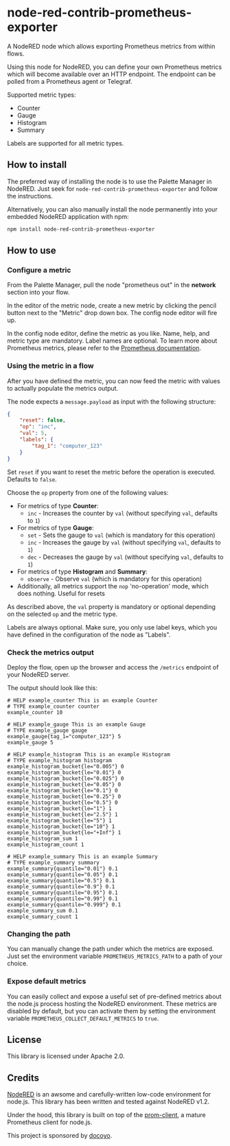 # node-red-contrib-prometheus-exporter
A NodeRED node which allows exporting Prometheus metrics from within flows.

Using this node for NodeRED, you can define your own Prometheus metrics which will become available over an HTTP endpoint. The endpoint can be polled from a Prometheus agent or Telegraf.

Supported metric types:

* Counter
* Gauge
* Histogram
* Summary

Labels are supported for all metric types.

## How to install

The preferred way of installing the node is to use the Palette Manager in NodeRED. Just seek for `node-red-contrib-prometheus-exporter` and follow the instructions.

Alternatively, you can also manually install the node permanently into your embedded NodeRED application with npm:

```bash
npm install node-red-contrib-prometheus-exporter
```

## How to use

### Configure a metric

From the Palette Manager, pull the node "prometheus out" in the __network__ section into your flow.

In the editor of the metric node, create a new metric by clicking the pencil button next to the "Metric" drop down box. The config node editor will fire up.

In the config node editor, define the metric as you like. Name, help, and metric type are mandatory. Label names are optional. To learn more about Prometheus metrics, please refer to the [Prometheus documentation](https://prometheus.io/docs/concepts/metric_types/).

### Using the metric in a flow

After you have defined the metric, you can now feed the metric with values to actually populate the metrics output.

The node expects a `message.payload` as input with the following structure:

```json
{
    "reset": false,
    "op": "inc",
    "val": 5,
    "labels": {
        "tag_1": "computer_123"
    }
}
```

Set `reset` if you want to reset the metric before the operation is executed. Defaults to `false`.

Choose the `op` property from one of the following values:

* For metrics of type __Counter__:
  * `inc` - Increases the counter by `val` (without specifying `val`, defaults to `1`)
* For metrics of type __Gauge__:
  * `set` - Sets the gauge to `val` (which is mandatory for this operation)
  * `inc` - Increases the gauge by `val` (without specifying `val`, defaults to `1`)
  * `dec` - Decreases the gauge by `val` (without specifying `val`, defaults to `1`)
* For metrics of type __Histogram__ and __Summary__:
  * `observe` - Observe `val` (which is mandatory for this operation)
* Additionally, all metrics support the `nop` 'no-operation' mode, which does nothing. Useful for resets

As described above, the `val` property is mandatory or optional depending on the selected `op` and the metric type.

Labels are always optional. Make sure, you only use label keys, which you have defined in the configuration of the node as "Labels".

### Check the metrics output

Deploy the flow, open up the browser and access the `/metrics` endpoint of your NodeRED server.

The output should look like this:

```
# HELP example_counter This is an example Counter
# TYPE example_counter counter
example_counter 10

# HELP example_gauge This is an example Gauge
# TYPE example_gauge gauge
example_gauge{tag_1="computer_123"} 5
example_gauge 5

# HELP example_histogram This is an example Histogram
# TYPE example_histogram histogram
example_histogram_bucket{le="0.005"} 0
example_histogram_bucket{le="0.01"} 0
example_histogram_bucket{le="0.025"} 0
example_histogram_bucket{le="0.05"} 0
example_histogram_bucket{le="0.1"} 0
example_histogram_bucket{le="0.25"} 0
example_histogram_bucket{le="0.5"} 0
example_histogram_bucket{le="1"} 1
example_histogram_bucket{le="2.5"} 1
example_histogram_bucket{le="5"} 1
example_histogram_bucket{le="10"} 1
example_histogram_bucket{le="+Inf"} 1
example_histogram_sum 1
example_histogram_count 1

# HELP example_summary This is an example Summary
# TYPE example_summary summary
example_summary{quantile="0.01"} 0.1
example_summary{quantile="0.05"} 0.1
example_summary{quantile="0.5"} 0.1
example_summary{quantile="0.9"} 0.1
example_summary{quantile="0.95"} 0.1
example_summary{quantile="0.99"} 0.1
example_summary{quantile="0.999"} 0.1
example_summary_sum 0.1
example_summary_count 1
```

### Changing the path

You can manually change the path under which the metrics are exposed. Just set the environment variable `PROMETHEUS_METRICS_PATH` to a path of your choice.

### Expose default metrics

You can easily collect and expose a useful set of pre-defined metrics about the node.js process hosting the NodeRED environment. These metrics are disabled by default, but you can activate them by setting the environment variable `PROMETHEUS_COLLECT_DEFAULT_METRICS` to `true`.

## License

This library is licensed under Apache 2.0.

## Credits

[NodeRED](https://nodered.org) is an awsome and carefully-written low-code environment for node.js. This library has been written and tested against NodeRED v1.2.

Under the hood, this library is built on top of the [prom-client](https://github.com/siimon/prom-client), a mature Prometheus client for node.js.

This project is sponsored by [docoyo](https://www.docoyo.com).
